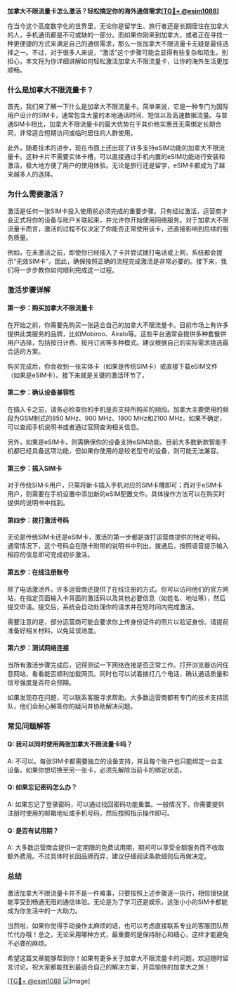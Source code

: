 **加拿大不限流量卡怎么激活？轻松搞定你的海外通信需求[[TG💪+ @esim1088](https://t.me/s/esim1088)]**

在当今这个高度数字化的世界里，无论你是留学生、旅行者还是长期居住在加拿大的人，手机通讯都是不可或缺的一部分。而如果你刚来到加拿大，或者正在寻找一种更便捷的方式来满足自己的通信需求，那么一张加拿大不限流量卡无疑是最佳选择之一。不过，对于很多人来说，“激活”这个步骤可能会显得有些复杂和陌生。别担心，本文将为你详细讲解如何轻松激活加拿大不限流量卡，让你的海外生活更加顺畅。

### **什么是加拿大不限流量卡？**

首先，我们来了解一下什么是加拿大不限流量卡。简单来说，它是一种专门为国际用户设计的SIM卡，通常包含大量的本地通话时间、短信以及高速数据流量。与普通SIM卡相比，加拿大不限流量卡的最大优势在于其价格实惠且无需绑定长期合同，非常适合短期访问或临时居住的人群使用。

此外，随着技术的进步，现在市面上还出现了许多支持eSIM功能的加拿大不限流量卡。这种卡片不需要实体卡槽，可以直接通过手机内置的eSIM功能进行安装和激活，极大地方便了用户的使用体验。无论是旅行还是留学，eSIM卡都成为了越来越多人的选择。

### **为什么需要激活？**

激活是任何一张SIM卡投入使用前必须完成的重要步骤。只有经过激活，运营商才会正式将你的设备与账户关联起来，并允许你开始使用网络服务。对于加拿大不限流量卡而言，激活的过程不仅决定了你能否正常使用该卡，还直接影响到后续的服务质量。

例如，在未激活之前，即使你已经插入了卡并尝试拨打电话或上网，系统都会提示“无效SIM卡”。因此，确保按照正确的流程完成激活是非常必要的。接下来，我们将一步步教你如何顺利完成这一过程。

### **激活步骤详解**

#### **第一步：购买加拿大不限流量卡**
在开始之前，你需要先购买一张适合自己的加拿大不限流量卡。目前市场上有许多提供此类服务的品牌，比如Mobiroo、Airalo等。这些平台通常会提供多种套餐供用户选择，包括按日计费、按月订阅等多种模式。建议根据自己的实际需求挑选最合适的方案。

购买完成后，你会收到一张实体卡（如果是传统SIM卡）或直接下载eSIM文件（如果是eSIM卡）。接下来就是关键的激活环节了。

#### **第二步：确认设备兼容性**
在插入卡之前，请务必检查你的手机是否支持所购买的频段。加拿大主要使用的频段为GSM制式的850 MHz、900 MHz、1800 MHz和2100 MHz。如果不确定，可以查阅手机说明书或者通过官网查询相关信息。

另外，如果是eSIM卡，则需确保你的设备支持eSIM功能。目前大多数新款智能手机都已经具备这项功能，但如果你使用的是较老型号的设备，则可能无法兼容。

#### **第三步：插入SIM卡**
对于传统SIM卡用户，只需将新卡插入手机对应的SIM卡槽即可；而对于eSIM卡用户，则需要在手机设置中添加新的eSIM配置文件。具体操作方法可以在购买时提供的说明书中找到。

#### **第四步：拨打激活号码**
无论是传统SIM卡还是eSIM卡，激活的第一步都是拨打运营商提供的特定号码。通常情况下，这个号码会在随卡附带的说明书中列出。拨通后，按照语音提示输入相应的信息即可完成初步激活。

#### **第五步：在线注册账号**
除了电话激活外，许多运营商还提供了在线注册的方式。你可以访问他们的官方网站，在指定页面输入卡背面的激活码以及其他必要信息（如姓名、地址等），然后提交申请。提交后，系统会自动处理你的请求并在短时间内完成激活。

需要注意的是，部分运营商可能会要求你上传身份证件的照片以验证身份。请提前准备好相关材料，以免延误进度。

#### **第六步：测试网络连接**
当所有激活步骤完成后，记得测试一下网络连接是否正常工作。打开浏览器访问任意网站，看看能否顺利加载网页。同时也可以试着拨打几个电话，确认通话质量和信号强度是否符合预期。

如果发现存在问题，可以联系客服寻求帮助。大多数运营商都有专门的技术支持团队，他们会耐心解答你的疑问并协助解决问题。

### **常见问题解答**

#### **Q: 我可以同时使用两张加拿大不限流量卡吗？**
A: 不可以。每张SIM卡都需要独立的设备支持，并且每个账户也只能绑定一台主设备。如果你想切换至另一张卡，必须先解除当前卡的绑定状态。

#### **Q: 如果忘记密码怎么办？**
A: 如果忘记了登录密码，可以通过找回密码功能重置。一般情况下，你需要提供注册时使用的邮箱地址或手机号码，然后按照指示操作即可。

#### **Q: 是否有试用期？**
A: 大多数运营商会提供一定期限的免费试用期，期间可以享受全额服务而不收取额外费用。不过具体时长因品牌而异，建议仔细阅读条款细则后再做决定。

### **总结**

激活加拿大不限流量卡并不是一件难事，只要按照上述步骤逐一执行，相信很快就能享受到畅通无阻的通信体验。无论是为了学习还是娱乐，这张小小的SIM卡都能成为你生活中的一大助力。

当然啦，如果你觉得手动操作太麻烦的话，也可以考虑直接联系专业的客服团队帮忙代办哦！总之，无论采用哪种方式，最重要的是保持耐心和细心，这样才能避免不必要的麻烦。

希望这篇文章能够帮到你！如果有更多关于加拿大不限流量卡的问题，欢迎随时留言讨论。祝大家都能找到最适合自己的解决方案，开启愉快的加拿大之旅！

[[TG💪+ @esim1088](https://t.me/s/esim1088) ![Image](https://i.postimg.cc/4NQfJmqS/Snipaste-2025-05-13-00-14-12.png)]